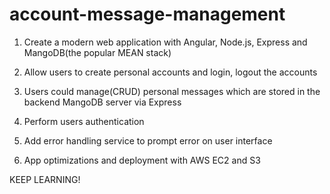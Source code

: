 # account-message-management

1. Create a modern web application with Angular, Node.js, Express and MangoDB(the popular MEAN stack)

2. Allow users to create personal accounts and login, logout the accounts

3. Users could manage(CRUD) personal messages which are stored in the backend MangoDB server via Express

4. Perform users authentication

5. Add error handling service to prompt error on user interface

6. App optimizations and deployment with AWS EC2 and S3

KEEP LEARNING!
